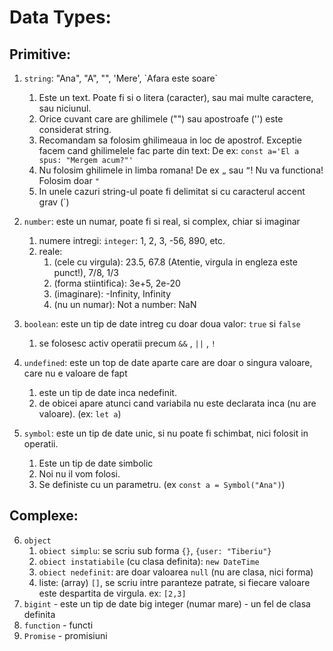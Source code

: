 # Data Types:

## Primitive:

1. `string`: "Ana", "A", "", 'Mere', \`Afara este soare\`

   1. Este un text. Poate fi si o litera (caracter), sau mai multe caractere, sau niciunul.
   2. Orice cuvant care are ghilimele ("") sau apostroafe ('') este considerat string.
   3. Recomandam sa folosim ghilimeaua in loc de apostrof. Exceptie facem cand ghilimelele fac parte din text: De ex: `const a='El a spus: "Mergem acum?"'`
   4. Nu folosim ghilimele in limba romana! De ex `„` sau `”`! Nu va functiona! Folosim doar `"`
   5. In unele cazuri string-ul poate fi delimitat si cu caracterul accent grav (`)

2. `number`: este un numar, poate fi si real, si complex, chiar si imaginar

   1. numere intregi: `integer`: 1, 2, 3, -56, 890, etc.
   2. reale:
      1. (cele cu virgula): 23.5, 67.8 (Atentie, virgula in engleza este punct!), 7/8, 1/3
      2. (forma stiintifica): 3e+5, 2e-20
      3. (imaginare): -Infinity, Infinity
      4. (nu un numar): Not a number: NaN

3. `boolean`: este un tip de date intreg cu doar doua valor: `true` si `false`

   1. se folosesc activ operatii precum `&&` , `||` , `!`

4. `undefined`: este un top de date aparte care are doar o singura valoare, care nu e valoare de fapt

   1. este un tip de date inca nedefinit.
   2. de obicei apare atunci cand variabila nu este declarata inca (nu are valoare). (ex: `let a`)

5. `symbol`: este un tip de date unic, si nu poate fi schimbat, nici folosit in operatii.
   1. Este un tip de date simbolic
   2. Noi nu il vom folosi.
   3. Se definiste cu un parametru. (ex `const a = Symbol("Ana")`)

## Complexe:

6. `object`
   1. `obiect simplu`: se scriu sub forma `{}`, `{user: "Tiberiu"}`
   2. `obiect instatiabile` (cu clasa definita): `new DateTime`
   3. `obiect nedefinit`: are doar valoarea `null` (nu are clasa, nici forma)
   4. liste: (array) `[]`, se scriu intre paranteze patrate, si fiecare valoare este despartita de virgula. ex: `[2,3]`
7. `bigint` - este un tip de date big integer (numar mare) - un fel de clasa definita
8. `function` - functi
9. `Promise` - promisiuni
